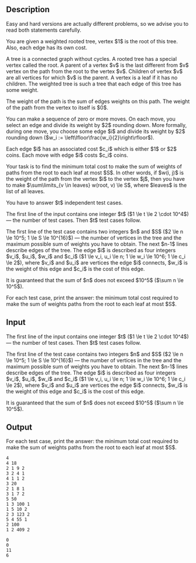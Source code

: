 ## Description

<div><p><span class="tex-font-style-bf">Easy and hard versions are actually different problems, so we advise you to read both statements carefully</span>.</p><p>You are given a weighted rooted tree, vertex $1$ is the root of this tree. <span class="tex-font-style-bf">Also, each edge has its own cost</span>.</p><p>A tree is a connected graph without cycles. A rooted tree has a special vertex called the root. A parent of a vertex $v$ is the last different from $v$ vertex on the path from the root to the vertex $v$. Children of vertex $v$ are all vertices for which $v$ is the parent. A vertex is a leaf if it has no children. The weighted tree is such a tree that each edge of this tree has some weight.</p><p>The weight of the path is the sum of edges weights on this path. The weight of the path from the vertex to itself is $0$.</p><p>You can make a sequence of zero or more moves. On each move, you select an edge and divide its weight by $2$ rounding down. More formally, during one move, you choose some edge $i$ and divide its weight by $2$ rounding down ($w_i := \left\lfloor\frac{w_i}{2}\right\rfloor$).</p><p>Each edge $i$ has an associated cost $c_i$ which is either $1$ or $2$ coins. Each move with edge $i$ costs $c_i$ coins.</p><p>Your task is to find the minimum total <span class="tex-font-style-bf">cost</span> to make the <span class="tex-font-style-bf">sum of weights of paths</span> from the root to each leaf at most $S$. In other words, if $w(i, j)$ is the weight of the path from the vertex $i$ to the vertex $j$, then you have to make $\sum\limits_{v \in leaves} w(root, v) \le S$, where $leaves$ is the list of all leaves.</p><p>You have to answer $t$ independent test cases.</p></div><div class="input-specification"><p>The first line of the input contains one integer $t$ ($1 \le t \le 2 \cdot 10^4$) — the number of test cases. Then $t$ test cases follow.</p><p>The first line of the test case contains two integers $n$ and $S$ ($2 \le n \le 10^5; 1 \le S \le 10^{16}$) — the number of vertices in the tree and the maximum possible sum of weights you have to obtain. The next $n-1$ lines describe edges of the tree. The edge $i$ is described as four integers $v_i$, $u_i$, $w_i$ and $c_i$ ($1 \le v_i, u_i \le n; 1 \le w_i \le 10^6; 1 \le c_i \le 2$), where $v_i$ and $u_i$ are vertices the edge $i$ connects, $w_i$ is the weight of this edge and $c_i$ is the cost of this edge.</p><p>It is guaranteed that the sum of $n$ does not exceed $10^5$ ($\sum n \le 10^5$).</p></div><div class="output-specification"><p>For each test case, print the answer: the minimum total <span class="tex-font-style-bf">cost</span> required to make the sum of weights paths from the root to each leaf at most $S$.</p></div>

## Input

<p>The first line of the input contains one integer $t$ ($1 \le t \le 2 \cdot 10^4$) — the number of test cases. Then $t$ test cases follow.</p><p>The first line of the test case contains two integers $n$ and $S$ ($2 \le n \le 10^5; 1 \le S \le 10^{16}$) — the number of vertices in the tree and the maximum possible sum of weights you have to obtain. The next $n-1$ lines describe edges of the tree. The edge $i$ is described as four integers $v_i$, $u_i$, $w_i$ and $c_i$ ($1 \le v_i, u_i \le n; 1 \le w_i \le 10^6; 1 \le c_i \le 2$), where $v_i$ and $u_i$ are vertices the edge $i$ connects, $w_i$ is the weight of this edge and $c_i$ is the cost of this edge.</p><p>It is guaranteed that the sum of $n$ does not exceed $10^5$ ($\sum n \le 10^5$).</p>

## Output

<p>For each test case, print the answer: the minimum total <span class="tex-font-style-bf">cost</span> required to make the sum of weights paths from the root to each leaf at most $S$.</p>





```input1
4
4 18
2 1 9 2
3 2 4 1
4 1 1 2
3 20
2 1 8 1
3 1 7 2
5 50
1 3 100 1
1 5 10 2
2 3 123 2
5 4 55 1
2 100
1 2 409 2
```




```output1
0
0
11
6
```



